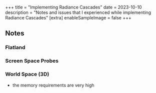 +++
title = "Implementing Radiance Cascades"
date = 2023-10-10
description = "Notes and issues that I experienced while implementing Radiance Cascades"
[extra]
enableSampleImage = false
+++

## Notes

### Flatland

### Screen Space Probes

### World Space (3D)

- the memory requirements are very high